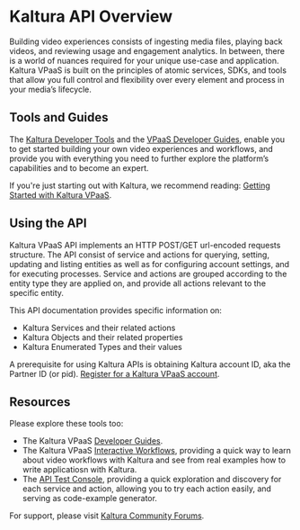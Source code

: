 # Kaltura API Overview

Building video experiences consists of ingesting media files, playing back videos, and reviewing usage and engagement analytics. In between, there is a world of nuances required for your unique use-case and application. Kaltura VPaaS is built on the principles of atomic services, SDKs, and tools that allow you full control and flexibility over every element and process in your media’s lifecycle.

## Tools and Guides
The [Kaltura Developer Tools](https://developer.kaltura.com) and the [VPaaS Developer Guides](https://vpaas.kaltura.com/documentation/01_VPaaS-API-Getting-Started/Getting-Started-VPaaS-API.html), enable you to get started building your own video experiences and workflows, and provide you with everything you need to further explore the platform’s capabilities and to become an expert.

If you're just starting out with Kaltura, we recommend reading: [Getting Started with Kaltura VPaaS](https://vpaas.kaltura.com/documentation/01_VPaaS-API-Getting-Started/Getting-Started-VPaaS-API.html).

## Using the API
Kaltura VPaaS API implements an HTTP POST/GET url-encoded requests structure. The API consist of service and actions for querying, setting, updating and listing entities as well as for configuring account settings, and for executing processes. Service and actions are grouped according to the entity type they are applied on, and provide all actions relevant to the specific entity.

This API documentation provides specific information on:

* Kaltura Services and their related actions
* Kaltura Objects and their related properties
* Kaltura Enumerated Types and their values

A prerequisite for using Kaltura APIs is obtaining Kaltura account ID, aka the Partner ID (or pid).
[Register for a Kaltura VPaaS account](https://vpaas.kaltura.com/register.php?utm_source=developertools&utm_campaign=login&utm_medium=website).

## Resources
Please explore these tools too:
* The Kaltura VPaaS [Developer Guides](https://vpaas.kaltura.com/documentation/01_VPaaS-API-Getting-Started/Getting-Started-VPaaS-API.html).
* The Kaltura VPaaS [Interactive Workflows](https://developer.kaltura.com/workflows), providing a quick way to learn about video workflows with Kaltura and see from real examples how to write applicatiosn with Kaltura.
* The [API Test Console](https://developer.kaltura.com/console), providing a quick exploration and discovery for each service and action, allowing you to try each action easily, and serving as code-example generator.

For support, please visit [Kaltura Community Forums](http://www.kaltura.org/forums).

